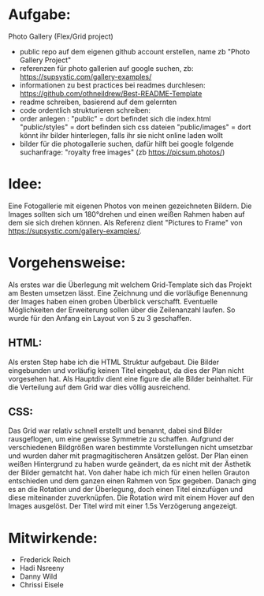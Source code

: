 # Aufgabe:
Photo Gallery (Flex/Grid project)
- public repo auf dem eigenen github account erstellen, name zb "Photo Gallery Project"
- referenzen für photo gallerien auf google suchen, zb: https://supsystic.com/gallery-examples/
- informationen zu best practices bei readmes durchlesen: https://github.com/othneildrew/Best-README-Template
- readme schreiben, basierend auf dem gelernten
- code ordentlich strukturieren schreiben:
- order anlegen :
    "public" = dort befindet sich die index.html
    "public/styles" = dort befinden sich css dateien
    "public/images" = dort könnt ihr bilder hinterlegen, falls ihr sie nicht online laden wollt
- bilder für die photogallerie suchen, dafür hilft bei google folgende suchanfrage: "royalty free images" (zb https://picsum.photos/)

# Idee:
Eine Fotogallerie mit eigenen Photos von meinen gezeichneten Bildern. Die Images sollten sich um 180°drehen und einen weißen Rahmen haben auf dem sie sich drehen können. Als Referenz dient "Pictures to Frame" von https://supsystic.com/gallery-examples/.

# Vorgehensweise:
Als erstes war die Überlegung mit welchem Grid-Template sich das Projekt am Besten umsetzen lässt. Eine Zeichnung und die vorläufige Benennung der Images haben einen groben Überblick verschafft. Eventuelle Möglichkeiten der Erweiterung sollen über die Zeilenanzahl laufen.
So wurde für den Anfang ein Layout von 5 zu 3 geschaffen.
   
## HTML:
   Als ersten Step habe ich die HTML Struktur aufgebaut. Die Bilder eingebunden und vorläufig keinen Titel eingebaut, da dies der Plan nicht vorgesehen hat. 
   Als Hauptdiv dient eine figure die alle Bilder beinhaltet. Für die Verteilung auf dem Grid war dies völlig ausreichend. 
## CSS:
Das Grid war relativ schnell erstellt und benannt, dabei sind Bilder rausgeflogen, um eine gewisse Symmetrie zu schaffen. Aufgrund der verschiedenen Bildgrößen
waren bestimmte Vorstellungen nicht umsetzbar und wurden daher mit pragmagitischeren Ansätzen gelöst. Der Plan einen weißen Hintergrund zu haben wurde geändert, da es nicht mit der Ästhetik der Bilder gematcht hat. Von daher habe ich mich für einen hellen Grauton entschieden und dem ganzen einen Rahmen von 5px gegeben.
Danach ging es an die Rotation und der Überlegung, doch einen Titel einzufügen und diese miteinander zuverknüpfen. Die Rotation wird mit einem Hover auf den Images ausgelöst. Der Titel wird mit einer 1.5s Verzögerung angezeigt. 

# Mitwirkende:
- Frederick Reich 
- Hadi Nsreeny
- Danny Wild
- Chrissi Eisele
